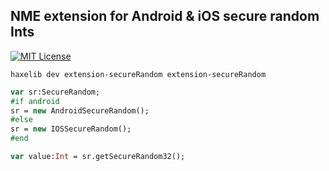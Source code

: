 ## NME extension for Android & iOS secure random Ints

[![MIT License](https://img.shields.io/badge/license-MIT-blue.svg?style=flat)](LICENSE.md)

```
haxelib dev extension-secureRandom extension-secureRandom
```

```haxe
var sr:SecureRandom;
#if android
sr = new AndroidSecureRandom();
#else
sr = new IOSSecureRandom();
#end

var value:Int = sr.getSecureRandom32();
```
